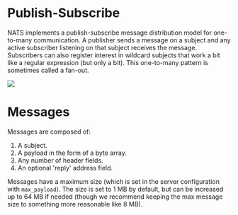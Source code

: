 # Publish-Subscribe

NATS implements a publish-subscribe message distribution model for one-to-many communication. A publisher sends a message on a subject and any active subscriber listening on that subject receives the message. Subscribers can also register interest in wildcard subjects that work a bit like a regular expression \(but only a bit\). This one-to-many pattern is sometimes called a fan-out.

![](/assets/pubsub.svg)

# Messages
Messages are composed of:  
1. A subject.  
2. A payload in the form of a byte array.  
3. Any number of header fields.  
4. An optional 'reply' address field.  
  
Messages have a maximum size (which is set in the server configuration with `max_payload`). The size is set to 1 MB by default, but can be increased up to 64 MB if needed (though we recommend keeping the max message size to something more reasonable like 8 MB).
